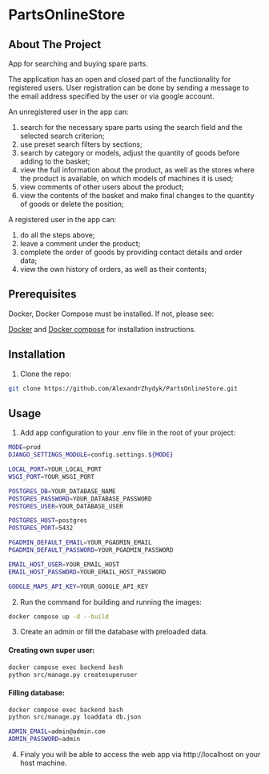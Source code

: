 # PartsOnlineStore

## About The Project

App for searching and buying spare parts.

The application has an open and closed part of the functionality for registered users.
User registration can be done by sending a message to the email address specified by the user or via google account.

An unregistered user in the app can:
1) search for the necessary spare parts using the search field and the selected search criterion;
2) use preset search filters by sections;
3) search by category or models, adjust the quantity of goods before adding to the basket;
4) view the full information about the product, as well as the stores where the product is available, on which models of machines it is used;
5) view comments of other users about the product;
5) view the contents of the basket and make final changes to the quantity of goods or delete the position;

A registered user in the app can:
1) do all the steps above;
2) leave a comment under the product;
2) complete the order of goods by providing contact details and order data;
3) view the own history of orders, as well as their contents;

## Prerequisites

Docker, Docker Compose must be installed.
If not, please see:

[Docker](https://docs.docker.com/engine/install/) and
[Docker compose](https://www.digitalocean.com/community/tutorials/how-to-install-and-use-docker-compose-on-ubuntu-22-04)
for installation instructions.


## Installation

1. Clone the repo:
```sh
git clone https://github.com/AlexandrZhydyk/PartsOnlineStore.git
```

## Usage
1. Add app configuration to your .env file in the root of your project:
```sh
MODE=prod
DJANGO_SETTINGS_MODULE=config.settings.${MODE}

LOCAL_PORT=YOUR_LOCAL_PORT
WSGI_PORT=YOUR_WSGI_PORT

POSTGRES_DB=YOUR_DATABASE_NAME
POSTGRES_PASSWORD=YOUR_DATABASE_PASSWORD
POSTGRES_USER=YOUR_DATABASE_USER

POSTGRES_HOST=postgres
POSTGRES_PORT=5432

PGADMIN_DEFAULT_EMAIL=YOUR_PGADMIN_EMAIL
PGADMIN_DEFAULT_PASSWORD=YOUR_PGADMIN_PASSWORD

EMAIL_HOST_USER=YOUR_EMAIL_HOST
EMAIL_HOST_PASSWORD=YOUR_EMAIL_HOST_PASSWORD

GOOGLE_MAPS_API_KEY=YOUR_GOOGLE_API_KEY
```

2. Run the command for building and running the images:
```sh
docker compose up -d --build
```

3. Create an admin or fill the database with preloaded data.
#### Creating own super user:
```sh
docker compose exec backend bash
python src/manage.py createsuperuser
```
#### Filling database:
```sh
docker compose exec backend bash
python src/manage.py loaddata db.json

ADMIN_EMAIL=admin@admin.com
ADMIN_PASSWORD=admin
```
4. Finaly you will be able to access the web app via http://localhost on your host machine.
   
